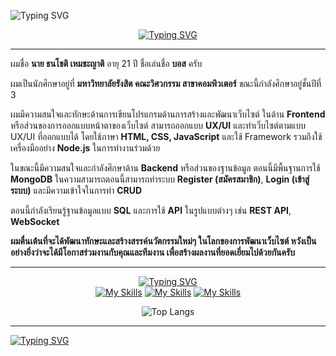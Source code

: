 <img src="https://readme-typing-svg.demolab.com?font=Fira+Code&weight=600&duration=2000&pause=10000&color=F7C133&background=FFC13727&center=true&vCenter=true&random=false&width=1000&lines=%F0%9F%91%8B+%E0%B8%AA%E0%B8%A7%E0%B8%B1%E0%B8%AA%E0%B8%94%E0%B8%B5%E0%B8%84%E0%B8%A3%E0%B8%B1%E0%B8%9A+!+%2F+Hello+there+!+%F0%9F%98%8A" alt="Typing SVG" /></a>

  
<div align="center"> 
<a href="https://git.io/typing-svg"><img src="https://readme-typing-svg.demolab.com?font=Fira+Code&weight=600&size=30&duration=2000&pause=100000&color=86A5D9&background=FFC13700&vCenter=true&random=false&width=200&lines=About+Me" alt="Typing SVG" /></a>
</div>

<hr>

ผมชื่อ **นาย ธนโชติ เหมชะญาติ** อายุ 21 ปี ชื่อเล่นชื่อ **บอส** ครับ

ผมเป็นนักศึกษาอยู่ที่ **มหาวิทยาลัยรังสิต คณะวิศวกรรม สาขาคอมพิวเตอร์** ขณะนี้กำลังศึกษาอยู่ชั้นปีที่ 3

ผมมีความสนใจและทักษะด้านการเขียนโปรแกรมด้านการสร้างและพัฒนาเว็บไซต์ ในด้าน **Frontend** หรือส่วนของการออกแบบหน้าตาของเว็บไซต์ สามารถออกแบบ **UX/UI** และทำเว็บไซต์ตามแบบ UX/UI ที่ออกแบบได้ โดยใช้ภาษา **HTML, CSS, JavaScript** และใช้ Framework รวมถึงใช้เครื่องมืออย่าง **Node.js** ในการทำงานร่วมด้วย

ในขณะนี้มีความสนใจและกำลังศึกษาด้าน **Backend** หรือส่วนของฐานข้อมูล ตอนนี้มีพื้นฐานการใช้ **MongoDB** ในความสามารถตอนนี้สามารถทำระบบ **Register (สมัครสมาชิก)**, **Login (เข้าสู่ระบบ)** และมีความเข้าใจในการทำ **CRUD**

ตอนนี้กำลังเรียนรู้ฐานข้อมูลแบบ **SQL** และการใช้ **API** ในรูปแบบต่างๆ เช่น **REST API**, **WebSocket**

**ผมตื่นเต้นที่จะได้พัฒนาทักษะและสร้างสรรค์นวัตกรรมใหม่ๆ ในโลกของการพัฒนาเว็บไซต์ หวังเป็นอย่างยิ่งว่าจะได้มีโอกาสร่วมงานกับคุณและทีมงาน เพื่อสร้างผลงานที่ยอดเยี่ยมไปด้วยกันครับ**
<hr>

<div align="center">
  
<a href="https://git.io/typing-svg"><img src="https://readme-typing-svg.demolab.com?font=Fira+Code&weight=600&size=25&duration=2000&pause=100000&color=E0F2E9&background=FFC13700&vCenter=true&random=false&width=455&lines=%F0%9F%9B%A0%EF%B8%8FLauguages-Frameworks-Tools%F0%9F%9B%A0%EF%B8%8F" alt="Typing SVG" /></a>
<br />
[![My Skills](https://skillicons.dev/icons?i=js,html,css,c#)](https://skillicons.dev)
[![My Skills](https://skillicons.dev/icons?i=react,tailwind,nextjs,vscode)](https://skillicons.dev)
[![My Skills](https://skillicons.dev/icons?i=visualstudio,nodejs,postman)](https://skillicons.dev)

![Top Langs](https://github-readme-stats.vercel.app/api/top-langs/?username=BossThanachote&layout=compact)

</div>
<hr>
<a href="https://git.io/typing-svg"><img src="https://readme-typing-svg.demolab.com?font=Fira+Code&weight=600&size=25&duration=2000&pause=100000&color=F2CF2B&background=FFC1371A&center=true&vCenter=true&random=false&width=1000&lines=Thank+you+!%F0%9F%A4%97" alt="Typing SVG" /></a>
